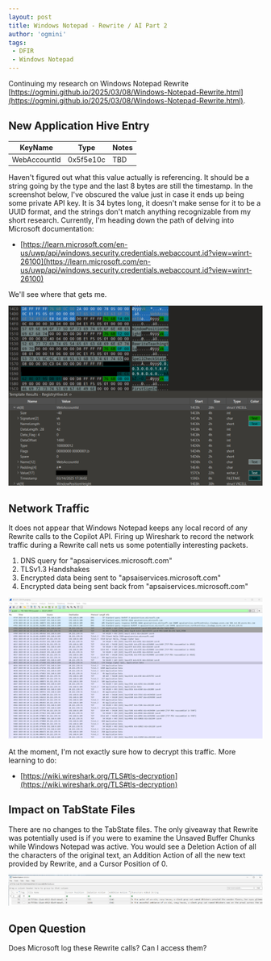 ```yaml
---
layout: post
title: Windows Notepad - Rewrite / AI Part 2
author: 'ogmini'
tags:
 - DFIR
 - Windows Notepad
---
```


Continuing my research on Windows Notepad Rewrite [https://ogmini.github.io/2025/03/08/Windows-Notepad-Rewrite.html](https://ogmini.github.io/2025/03/08/Windows-Notepad-Rewrite.html). 

## New Application Hive Entry

| KeyName | Type | Notes |
|---|---|---|
|WebAccountId|0x5f5e10c| TBD

Haven't figured out what this value actually is referencing. It should be a string going by the type and the last 8 bytes are still the timestamp. In the screenshot below, I've obscured the value just in case it ends up being some private API key. It is 34 bytes long, it doesn't make sense for it to be a UUID format, and the strings don't match anything recognizable from my short research. Currently, I'm heading down the path of delving into Microsoft documentation:

- [https://learn.microsoft.com/en-us/uwp/api/windows.security.credentials.webaccount.id?view=winrt-26100](https://learn.microsoft.com/en-us/uwp/api/windows.security.credentials.webaccount.id?view=winrt-26100)

We'll see where that gets me.

![010 Editor view of new key](/images/rewrite/WebAccountID.png)   

## Network Traffic

It does not appear that Windows Notepad keeps any local record of any Rewrite calls to the Copilot API. Firing up Wireshark to record the network traffic during a Rewrite call nets us some potentially interesting packets.

1. DNS query for "apsaiservices.microsoft.com"
2. TLSv1.3 Handshakes
3. Encrypted data being sent to "apsaiservices.microsoft.com"
4. Encrypted data being sent back from "apsaiservices.microsoft.com"

![API Traffic](/images/rewrite/TLSv1.3Communication.png)   

At the moment, I'm not exactly sure how to decrypt this traffic. More learning to do:

- [https://wiki.wireshark.org/TLS#tls-decryption](https://wiki.wireshark.org/TLS#tls-decryption)

## Impact on TabState Files

There are no changes to the TabState files. The only giveaway that Rewrite was potentially used is if you were to examine the Unsaved Buffer Chunks while Windows Notepad was active. You would see a Deletion Action of all the characters of the original text, an Addition Action of all the new text provided by Rewrite, and a Cursor Position of 0. 

![UnsavedBufferChunks](/images/rewrite/ubc.png)  

## Open Question

Does Microsoft log these Rewrite calls? Can I access them?
